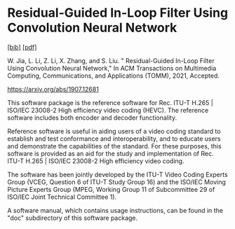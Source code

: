 # Residual-Guided In-Loop Filter Using Convolution Neural Network 

[[bib]](http://w.web.umkc.edu/wj3wr/bibTOMM.txt) [[pdf]](http://w.web.umkc.edu/wj3wr/IJCV.pdf)

W. Jia, L. Li, Z. Li, X. Zhang, and S. Liu. " Residual-Guided In-Loop Filter Using Convolution Neural Network," In ACM Transactions on Multimedia Computing, Communications, and Applications (TOMM), 2021, Accepted.

https://arxiv.org/abs/1907.12681

This software package is the reference software for Rec. ITU-T H.265 | ISO/IEC 23008-2 High efficiency video coding (HEVC). The reference software includes both encoder and decoder functionality.

Reference software is useful in aiding users of a video coding standard to establish and test conformance and interoperability, and to educate users and demonstrate the capabilities of the standard. For these purposes, this software is provided as an aid for the study and implementation of Rec. ITU-T H.265 | ISO/IEC 23008-2 High efficiency video coding.

The software has been jointly developed by the ITU-T Video Coding Experts Group (VCEG, Question 6 of ITU-T Study Group 16) and the ISO/IEC Moving Picture Experts Group (MPEG, Working Group 11 of Subcommittee 29 of ISO/IEC Joint Technical Committee 1).

A software manual, which contains usage instructions, can be found in the "doc" subdirectory of this software package.

